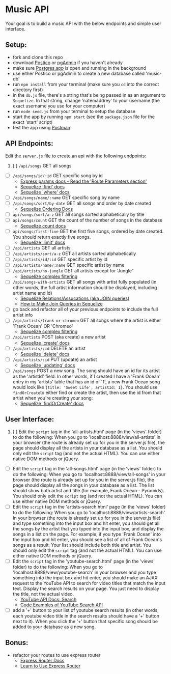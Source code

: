 # Music API
Your goal is to build a music API with the below endpoints and simple user interface.

## Setup:
- fork and clone this repo
- download [Postico](https://eggerapps.at/postico/) or [pgAdmin](https://www.pgadmin.org/) if you haven't already
- make sure [Postgres.app](http://postgresapp.com/) is open and running in the background
- use either Postico or pgAdmin to create a new database called 'music-db'
- run `npm install` from your terminal (make sure you `cd` into the correct directory first)
- in the `db.js` file, there's a string that's being passed in as an argument to `Sequelize`. In that string, change 'natemaddrey' to your username (the exact username you use for your computer)
- run `node seed.js` from your terminal to setup the database
- start the app by running `npm start` (see the  `package.json` file for the exact 'start' script)
- test the app using [Postman](https://www.getpostman.com/)

## API Endpoints:
Edit the `server.js` file to create an api with the following endpoints:

1. [ ] `/api/songs` GET all songs
- [ ] `/api/songs/id/:id` GET specific song by id   
  - [Express params docs - Read the 'Route Parameters section'](https://expressjs.com/en/guide/routing.html)
  - [Sequelize 'find' docs](http://docs.sequelizejs.com/en/latest/docs/models-usage/#find-search-for-one-specific-element-in-the-database)
  - [Sequelize 'where' docs](http://docs.sequelizejs.com/en/latest/docs/querying/#where)
- [ ] `/api/songs/name/:name` GET specific song by name  
- [ ] `/api/songs/sort/by-date` GET all songs and order by date created
  - [Sequelize Ordering Docs](http://docs.sequelizejs.com/en/latest/docs/querying/#ordering)
- [ ] `api/songs/sort/a-z` GET all songs sorted alphabetically by title
- [ ] `api/songs/count` GET the count of the number of songs in the database
  - [Sequelize count docs](http://docs.sequelizejs.com/en/latest/docs/models-usage/#count-count-the-occurrences-of-elements-in-the-database)
- [ ] `api/songs/first-five` GET the first five songs, ordered by date created. You should return exactly five songs.
  - [Sequelize 'limit' docs](http://docs.sequelizejs.com/en/latest/docs/models-usage/#manipulating-the-dataset-with-limit-offset-order-and-group)
- [ ] `/api/artists` GET all artists
- [ ] `/api/artists/sort/a-z` GET all artists sorted alphabetically  
- [ ] `/api/artists/id/:id` GET specific artist by id
- [ ] `/api/artists/name/:name` GET specific artist by name
- [ ] `/api/artists/no-jungle` GET all artists except for 'Jungle'
  - [Sequelize complex filtering](http://docs.sequelizejs.com/en/latest/docs/models-usage/#complex-filtering-or-not-queries)
- [ ] `/api/songs-with-artists` GET all songs with artist fully populated (in other words, the full artist information should be displayed, including artist name and id)
  - [Sequelize Relations/Assocations (aka JOIN queries)](http://docs.sequelizejs.com/en/latest/docs/querying/#relations-associations)
  - [How to Make Join Queries in Sequelize](http://stackoverflow.com/questions/20460270/how-to-make-join-querys-using-sequelize-in-nodejs)
- [ ] go back and refactor all of your previous endpoints to include the full artist info
- [ ] `/api/artists/frank-or-chromeo` GET all songs where the artist is either 'Frank Ocean' OR 'Chromeo'
  - [Sequelize complex filtering](http://docs.sequelizejs.com/en/latest/docs/models-usage/#complex-filtering-or-not-queries)
- [ ] `/api/artists` POST (aka create) a new artist
  - [Sequelize 'create' docs](http://docs.sequelizejs.com/en/v3/docs/instances/#creating-persistent-instances)
- [ ] `/api/artists/:id` DELETE an artist
  - [Sequelize 'delete' docs](http://docs.sequelizejs.com/en/v3/docs/instances/#destroying-deleting-persistent-instances)
- [ ] `/api/artists/:id` PUT (update) an artist
  - [Sequelize 'updating' docs](http://docs.sequelizejs.com/en/v3/docs/instances/#updating-saving-persisting-an-instance)
- [ ] `/api/songs` POST a new song. The song should have an id for its artist as the 'artistId' field. In other words, if I created I have a 'Frank Ocean' entry in my 'artists' table that has an id of '1', a new Frank Ocean song would look like `{title: 'Sweet Life', artistId: 1}`. You should use `findOrCreate`to either find or create the artist, then use the id from that artist when you're creating your song:
    - [Sequelize 'findOrCreate' docs](http://docs.sequelizejs.com/en/latest/docs/models-usage/#findorcreate-search-for-a-specific-element-or-create-it-if-not-available)

## User Interface:
1. [ ] Edit the `script` tag in the 'all-artists.html' page (in the 'views' folder) to do the following: When you go to 'localhost:8888/view/all-artists' in your browser (the route is already set up for you in the server.js file), the page should display all the artists in your database as a list. You should only edit the `script` tag (and not the actual HTML). You can use either native DOM methods or jQuery.
- [ ] Edit the `script` tag in the 'all-songs.html' page (in the 'views' folder) to do the following: When you go to 'localhost:8888/view/all-songs' in your browser (the route is already set up for you in the server.js file), the page should display all the songs in your database as a list. The list should show both artist and title (for example, Frank Ocean - Pyramids). You should only edit the `script` tag (and not the actual HTML). You can use either native DOM methods or jQuery.
- [ ] Edit the `script` tag in the 'artists-search.html' page (in the 'views' folder) to do the following: When you go to 'localhost:8888/view/artists-search' in your browser (the route is already set up for you in the server.js file) and type something into the input box and hit enter, you should get all the songs by the artist that you typed into the input box, and display the songs in a list on the page. For example, if you type 'Frank Ocean' into the input box and hit enter, you should see a list of all of Frank Ocean's songs as a result. Your list should include both title and artist. You should only edit the `script` tag (and not the actual HTML). You can use either native DOM methods or jQuery.
- [ ] Edit the `script` tag in the 'youtube-search.html' page (in the 'views' folder) to do the following: When you go to 'localhost:8888/view/youtube-search' in your browser and you type something into the input box and hit enter, you should make an AJAX request to the YouTube API to search for video titles that match the input text. Display the search results on your page. You just need to display the title, not the actual video.
  - [YouTube API Docs: Search](https://developers.google.com/youtube/v3/docs/search/list)
  - [Code Examples of YouTube Search API](https://developers.google.com/youtube/v3/sample_requests#search)
- [ ] add a '+' button to your list of youtube search results (in other words, each youtube video title in the search results should have a '+' button next to it). When you click the '+' button that specific song should be added to your database as a new song.

## Bonus:
- refactor your routes to use express router
  - [Express Router Docs](http://expressjs.com/en/api.html#router)
  - [Learn to Use Express Router](https://scotch.io/tutorials/learn-to-use-the-new-router-in-expressjs-4)
